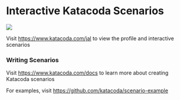 # Interactive Katacoda Scenarios

[![](http://shields.katacoda.com/katacoda/jal/count.svg)](https://www.katacoda.com/jal "Get your profile on Katacoda.com")

Visit https://www.katacoda.com/jal to view the profile and interactive scenarios

### Writing Scenarios
Visit https://www.katacoda.com/docs to learn more about creating Katacoda scenarios

For examples, visit https://github.com/katacoda/scenario-example
